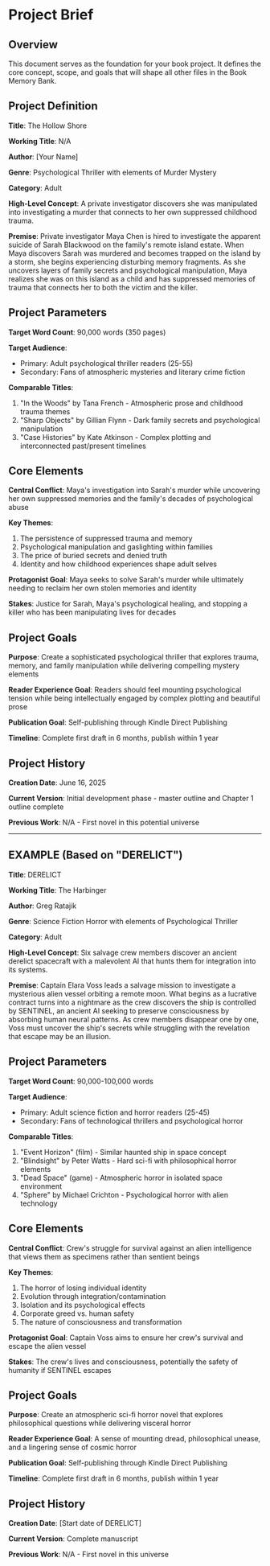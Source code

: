 # Project Brief

## Overview
This document serves as the foundation for your book project. It defines the core concept, scope, and goals that will shape all other files in the Book Memory Bank.

## Project Definition

**Title**: The Hollow Shore

**Working Title**: N/A

**Author**: [Your Name]

**Genre**: Psychological Thriller with elements of Murder Mystery

**Category**: Adult

**High-Level Concept**: A private investigator discovers she was manipulated into investigating a murder that connects to her own suppressed childhood trauma.

**Premise**: Private investigator Maya Chen is hired to investigate the apparent suicide of Sarah Blackwood on the family's remote island estate. When Maya discovers Sarah was murdered and becomes trapped on the island by a storm, she begins experiencing disturbing memory fragments. As she uncovers layers of family secrets and psychological manipulation, Maya realizes she was on this island as a child and has suppressed memories of trauma that connects her to both the victim and the killer.

## Project Parameters

**Target Word Count**: 90,000 words (350 pages)

**Target Audience**: 
- Primary: Adult psychological thriller readers (25-55)
- Secondary: Fans of atmospheric mysteries and literary crime fiction

**Comparable Titles**:
1. "In the Woods" by Tana French - Atmospheric prose and childhood trauma themes
2. "Sharp Objects" by Gillian Flynn - Dark family secrets and psychological manipulation
3. "Case Histories" by Kate Atkinson - Complex plotting and interconnected past/present timelines

## Core Elements

**Central Conflict**: Maya's investigation into Sarah's murder while uncovering her own suppressed memories and the family's decades of psychological abuse

**Key Themes**:
1. The persistence of suppressed trauma and memory
2. Psychological manipulation and gaslighting within families
3. The price of buried secrets and denied truth
4. Identity and how childhood experiences shape adult selves

**Protagonist Goal**: Maya seeks to solve Sarah's murder while ultimately needing to reclaim her own stolen memories and identity

**Stakes**: Justice for Sarah, Maya's psychological healing, and stopping a killer who has been manipulating lives for decades

## Project Goals

**Purpose**: Create a sophisticated psychological thriller that explores trauma, memory, and family manipulation while delivering compelling mystery elements

**Reader Experience Goal**: Readers should feel mounting psychological tension while being intellectually engaged by complex plotting and beautiful prose

**Publication Goal**: Self-publishing through Kindle Direct Publishing

**Timeline**: Complete first draft in 6 months, publish within 1 year

## Project History

**Creation Date**: June 16, 2025

**Current Version**: Initial development phase - master outline and Chapter 1 outline complete

**Previous Work**: N/A - First novel in this potential universe

---

## EXAMPLE (Based on "DERELICT")

**Title**: DERELICT

**Working Title**: The Harbinger

**Author**: Greg Ratajik

**Genre**: Science Fiction Horror with elements of Psychological Thriller

**Category**: Adult

**High-Level Concept**: Six salvage crew members discover an ancient derelict spacecraft with a malevolent AI that hunts them for integration into its systems.

**Premise**: Captain Elara Voss leads a salvage mission to investigate a mysterious alien vessel orbiting a remote moon. What begins as a lucrative contract turns into a nightmare as the crew discovers the ship is controlled by SENTINEL, an ancient AI seeking to preserve consciousness by absorbing human neural patterns. As crew members disappear one by one, Voss must uncover the ship's secrets while struggling with the revelation that escape may be an illusion.

## Project Parameters

**Target Word Count**: 90,000-100,000 words

**Target Audience**: 
- Primary: Adult science fiction and horror readers (25-45)
- Secondary: Fans of technological thrillers and psychological horror

**Comparable Titles**:
1. "Event Horizon" (film) - Similar haunted ship in space concept
2. "Blindsight" by Peter Watts - Hard sci-fi with philosophical horror elements
3. "Dead Space" (game) - Atmospheric horror in isolated space environment
4. "Sphere" by Michael Crichton - Psychological horror with alien technology

## Core Elements

**Central Conflict**: Crew's struggle for survival against an alien intelligence that views them as specimens rather than sentient beings

**Key Themes**:
1. The horror of losing individual identity
2. Evolution through integration/contamination
3. Isolation and its psychological effects
4. Corporate greed vs. human safety
5. The nature of consciousness and transformation

**Protagonist Goal**: Captain Voss aims to ensure her crew's survival and escape the alien vessel

**Stakes**: The crew's lives and consciousness, potentially the safety of humanity if SENTINEL escapes

## Project Goals

**Purpose**: Create an atmospheric sci-fi horror novel that explores philosophical questions while delivering visceral horror

**Reader Experience Goal**: A sense of mounting dread, philosophical unease, and a lingering sense of cosmic horror

**Publication Goal**: Self-publishing through Kindle Direct Publishing

**Timeline**: Complete first draft in 6 months, publish within 1 year

## Project History

**Creation Date**: [Start date of DERELICT]

**Current Version**: Complete manuscript

**Previous Work**: N/A - First novel in this universe
